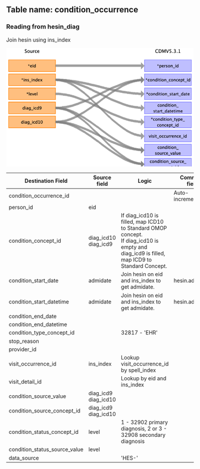 ## Table name: condition_occurrence

### Reading from hesin_diag

Join hesin using ins_index

![](md_files/image11.png)

| Destination Field | Source field | Logic | Comment field |
| --- | --- | --- | --- |
| condition_occurrence_id |  |  | Auto-increment |
| person_id | eid |  |  |
| condition_concept_id | diag_icd10<br>diag_icd9 | If diag_icd10 is filled, map ICD10 to Standard OMOP concept. <br> If diag_icd10 is empty and diag_icd9 is filled, map ICD9 to Standard Concept.   |  |
| condition_start_date | admidate | Join hesin on eid and ins_index to get admidate. | hesin.admidate<br> |
| condition_start_datetime | admidate | Join hesin on eid and ins_index to get admidate. | hesin.admidate<br> |
| condition_end_date |  |  |  |
| condition_end_datetime |  |  |  |
| condition_type_concept_id | | 32817 - 'EHR' | |
| stop_reason |  |  |  |
| provider_id |  |  |  |
| visit_occurrence_id | ins_index | Lookup visit_occurrence_id by spell_index |  |
| visit_detail_id |  | Lookup by eid and ins_index |  |
| condition_source_value | diag_icd9<br>diag_icd10 |  |  |
| condition_source_concept_id | diag_icd9<br>diag_icd10 |  |  |
| condition_status_concept_id |level | 1 - 32902 primary diagnosis, 2 or 3 - 32908 secondary diagnosis|  |
| condition_status_source_value | level |  |  |
| data_source |  | 'HES-<dsource>' |  |
